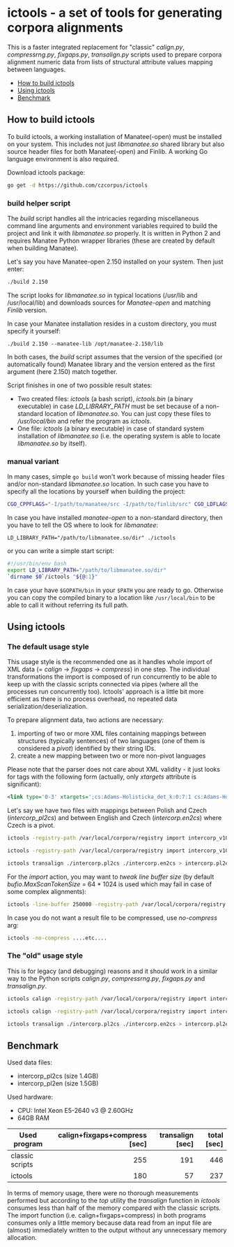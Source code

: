# ictools - a set of tools for generating corpora alignments

This is a faster integrated replacement for "classic" *calign.py*, *compressrng.py*, *fixgaps.py*, 
*transalign.py* scripts used to prepare corpora alignment numeric data from lists of structural 
attribute values mapping between languages.

* [How to build ictools](#how_to_build_ictools)
* [Using ictools](#using_ictools)
* [Benchmark](#benchmark)

<a name="how_to_build_ictools"></a>
## How to build ictools

To build ictools, a working installation of Manatee(-open) must be installed on your system.
This includes not just *libmanatee.so* shared library but also source header files for both
Manatee(-open) and Finlib. A working Go language environment is also required.

Download ictools package:

```bash
go get -d https://github.com/czcorpus/ictools
```

### build helper script

The *build* script handles all the intricacies regarding miscellaneous command line arguments
and environment variables required to build the project and link it with *libmanatee.so* properly.
It is written in Python 2 and requires Manatee Python wrapper libraries (these are created by default
when building Manatee).

Let's say you have Manatee-open 2.150 installed on your system. Then just enter:

```bash
./build 2.150
```

The script looks for *libmanatee.so* in typical locations (/usr/lib and /usr/local/lib) and
downloads sources for *Manatee-open* and matching *Finlib* version.

In case your Manatee installation resides in a custom directory, you must specify it yourself:

```
./build 2.150 --manatee-lib /opt/manatee-2.150/lib
```

In both cases, the *build* script assumes that the version of the specified (or automatically found)
Manatee library and the version entered as the first argument (here 2.150) match together.

Script finishes in one of two possible result states:

* Two created files: *ictools* (a bash script), *ictools.bin* (a binary executable) in case *LD_LIBRARY_PATH* must be
  set because of a non-standard location of *libmanatee.so*. You can just copy these files to */usr/local/bin*
  and refer the program as *ictools*.
* One file: *ictools* (a binary executable) in case of standard system installation of *libmanatee.so* (i.e. the
  operating system is able to locate *libmanatee.so* by itself).

### manual variant

In many cases, simple `go build` won't work because of missing header files and/or non-standard 
*libmanatee.so* location. In such case you have to specify all the locations by yourself when
building the project:

```bash
CGO_CPPFLAGS="-I/path/to/manatee/src -I/path/to/finlib/src" CGO_LDFLAGS="-lmanatee -L/path/to/manatee/lib/dir" go build
```

In case you have installed *manatee-open* to a non-standard directory, then you have to tell the OS where to look 
for *libmanatee*:

```
LD_LIBRARY_PATH="/path/to/libmanatee.so/dir" ./ictools
```

or you can write a simple start script:

```bash
#!/usr/bin/env bash
export LD_LIBRARY_PATH="/path/to/libmanatee.so/dir"
`dirname $0`/ictools "${@:1}"
```

In case your have `$GOPATH/bin` in your `$PATH` you are ready to go. Otherwise you can copy the
compiled binary to a location like `/usr/local/bin` to be able to call it without referring its full
path.

<a name="using_ictools"></a>
## Using ictools


### The default usage style

This usage style is the recommended one as it handles whole import of XML data
(= *calign* -> *fixgaps* -> *compress*) in one step. The individual transformations the import
is composed of run concurrently to be able to keep up with the classic scripts connected via
pipes (where all the processes run concurrently too). Ictools' approach is a little bit more
efficient as there is no process overhead, no repeated data serialization/deserialization.

To prepare alignment data, two actions are necessary:

1. importing of two or more XML files containing mappings between structures (typically sentences) of
   two languages (one of them is considered a *pivot*) identified by their string IDs.
1. create a new mapping between two or more non-pivot languages

Please note that the parser does not care about XML validity - it just looks for tags with the
following form (actually, only *xtargets* attribute is significant):

```xml
<link type='0-3' xtargets=';cs:Adams-Holisticka_det_k:0:7:1 cs:Adams-Holisticka_det_k:0:7:2 cs:Adams-Holisticka_det_k:0:7:3' status='man'/>
```

Let's say we have two files with mappings between Polish and Czech (*intercorp_pl2cs*) and between
English and Czech (*intercorp.en2cs*) where Czech is a pivot.

```bash
ictools -registry-path /var/local/corpora/registry import intercorp_v10_pl intercorp_v10_cs s.id /var/local/corpora/aligndef/intercorp_pl2cs > intercorp.pl2cs

ictools -registry-path /var/local/corpora/registry import intercorp_v10_en intercorp_v10_cs s.id /var/local/corpora/aligndef/intercorp_en2cs > intercorp.en2cs

ictools transalign ./intercorp.pl2cs ./intercorp.en2cs > intercorp.pl2en
```

For the *import* action, you may want to *tweak line buffer size* (by default *bufio.MaxScanTokenSize* = 64 * 1024
is used which may fail in case of some complex alignments):

```bash
ictools -line-buffer 250000 -registry-path /var/local/corpora/registry import ....etc...
```

In case you do not want a result file to be compressed, use *no-compress* arg:

```bash
ictools -no-compress ....etc....
```

### The "old" usage style

This is for legacy (and debugging) reasons and it should work in a similar way to the Python scripts
*calign.py*, *compressrng.py*, *fixgaps.py* and *transalign.py*.

```bash
ictools calign -registry-path /var/local/corpora/registry import intercorp_v10_pl intercorp_v10_cs s.id /var/local/corpora/aligndef/intercorp_pl2cs | ictools fixgaps | ictools compressrng > intercorp.pl2cs

ictools calign -registry-path /var/local/corpora/registry import intercorp_v10_en intercorp_v10_cs s.id /var/local/corpora/aligndef/intercorp_en2cs | ictools fixgaps | ictools compressrng > intercorp.en2cs

ictools transalign ./intercorp.pl2cs ./intercorp.en2cs > intercorp.pl2en
```

<a name="benchmark"></a>
## Benchmark

Used data files:

* intercorp_pl2cs (size 1.4GB)
* intercorp_pl2en (size 1.5GB)

Used hardware:

* CPU: Intel Xeon E5-2640 v3 @ 2.60GHz
* 64GB RAM

| Used program  | calign+fixgaps+compress [sec] | transalign [sec] | total [sec]  |
----------------|------------------------------:|-----------------:|-------------:|
classic scripts |  255                          | 191              | 446          |
ictools         |  180                          | 57               | 237          |

In terms of memory usage, there were no thorough measurements performed but according to the *top*
utility the *transalign* function in *ictools* consumes less than half of the memory compared
with the classic scripts. The import function (i.e. calign+fixgaps+compress) in both programs
consumes only a little memory because data read from an input file are (almost) immediately written
to the output without any unnecessary memory allocation.

